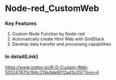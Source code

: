 # Node-red_CustomWeb

### Key Features
1. Custom Node Function by Node-red
2. Automatically create Html Web with GridStack
3. Develop data transfer and processing capabilities

### In detail(Link)
https://www.notion.so/R-D-Custom-Web-505247870c194c219a3de9012a43c057?pvs=4
